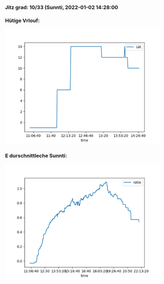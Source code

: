 ### Jitz grad: 10/33 (Sunnti, 2022-01-02 14:28:00

### Hütige Vrlouf:
![Graph](Today.png)

### E durschnittleche Sunnti:
![Graph](Sunnti.png)
